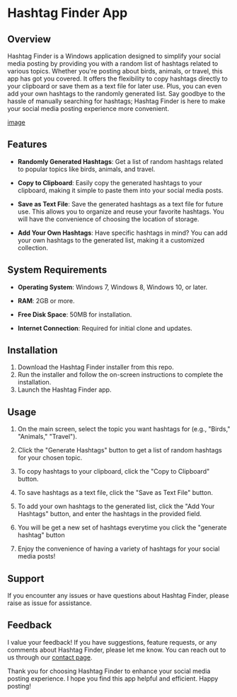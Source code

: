 # Hashtag Finder App

## Overview

Hashtag Finder is a Windows application designed to simplify your social media posting by providing you with a random list of hashtags related to various topics. Whether you're posting about birds, animals, or travel, this app has got you covered. It offers the flexibility to copy hashtags directly to your clipboard or save them as a text file for later use. Plus, you can even add your own hashtags to the randomly generated list. Say goodbye to the hassle of manually searching for hashtags; Hashtag Finder is here to make your social media posting experience more convenient.

[image](https://github.com/Mohamed-rilwan/Hashtag-Finder/Resources/App.png)


## Features

- **Randomly Generated Hashtags**: Get a list of random hashtags related to popular topics like birds, animals, and travel.

- **Copy to Clipboard**: Easily copy the generated hashtags to your clipboard, making it simple to paste them into your social media posts.

- **Save as Text File**: Save the generated hashtags as a text file for future use. This allows you to organize and reuse your favorite hashtags. You will have the convenience of choosing the location of storage.

- **Add Your Own Hashtags**: Have specific hashtags in mind? You can add your own hashtags to the generated list, making it a customized collection.

## System Requirements

- **Operating System**: Windows 7, Windows 8, Windows 10, or later.

- **RAM**: 2GB or more.

- **Free Disk Space**: 50MB for installation.

- **Internet Connection**: Required for initial clone and updates.

## Installation

1. Download the Hashtag Finder installer from this repo.
2. Run the installer and follow the on-screen instructions to complete the installation.
3. Launch the Hashtag Finder app.

## Usage

1. On the main screen, select the topic you want hashtags for (e.g., "Birds," "Animals," "Travel").

2. Click the "Generate Hashtags" button to get a list of random hashtags for your chosen topic.

3. To copy hashtags to your clipboard, click the "Copy to Clipboard" button.

4. To save hashtags as a text file, click the "Save as Text File" button.

5. To add your own hashtags to the generated list, click the "Add Your Hashtags" button, and enter the hashtags in the provided field.

6.  You will be get a new set of hashtags everytime you click the "generate hashtag" button

7. Enjoy the convenience of having a variety of hashtags for your social media posts!

## Support

If you encounter any issues or have questions about Hashtag Finder, please raise as issue for assistance. 

## Feedback

I value your feedback! If you have suggestions, feature requests, or any comments about Hashtag Finder, please let me know. You can reach out to us through our [contact page](s.mohamedrilwan@outlook.com).


Thank you for choosing Hashtag Finder to enhance your social media posting experience. I hope you find this app helpful and efficient. Happy posting!
